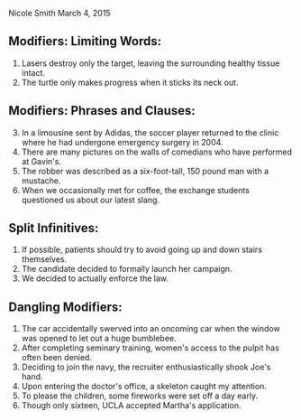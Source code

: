 Nicole Smith
March 4, 2015
## Modifiers: Limiting Words:

1. Lasers destroy only the target, leaving the surrounding healthy tissue intact.
2. The turtle only makes progress when it sticks its neck out.

## Modifiers: Phrases and Clauses:

3. In a limousine sent by Adidas, the soccer player returned to the clinic where he had undergone emergency surgery in 2004.
4. There are many pictures on the walls of comedians who have performed at Gavin's.
5. The robber was described as a six-foot-tall, 150 pound man with a mustache.
6. When we occasionally met for coffee, the exchange students questioned us about our latest slang.

## Split Infinitives:

1. If possible, patients should try to avoid going up and down stairs themselves.
2. The candidate decided to formally launch her campaign.
3. We decided to actually enforce the law.

## Dangling Modifiers:

1. The car accidentally swerved into an oncoming car when the window was opened to let out a huge bumblebee.
2. After completing seminary training, women's access to the pulpit has often been denied.
3. Deciding to join the navy, the recruiter enthusiastically shook Joe's hand.
4. Upon entering the doctor's office, a skeleton caught my attention.
5. To please the children, some fireworks were set off a day early.
6. Though only sixteen, UCLA accepted Martha's application.